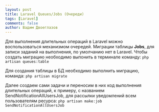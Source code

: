 ```yaml
---
layout: post
title: Laravel Queues/Jobs (Очереди)
tags: [Laravel]
comments: false
author: Вадим Двоеглазов
---
```


Для выполнения длительных операций в Laravel можно воспользоваться механизмом очередей. Миграции таблицы **Jobs**, для записи заданий на выполнения, по умолчанию нет в Laravel.
Чтобы создать миграцию необходимо выпонить в терминале команду: `php artisan queues:table`

Для создания таблицы в БД необходимо выполнить миграцию, команда: `php artisan migrate`

Далее создаем сами задачи и переносим в них код выполнения длительных операций, к примеру, с названием SendNotificationAllUsersJob, для рассылки уведомлений всем пользователям ресурса: `php artisan make:job SendNotificationAllUsersJob`
